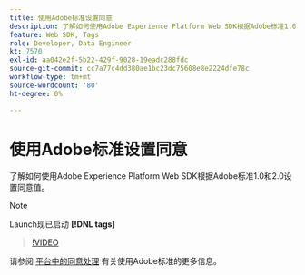 ```yaml
---
title: 使用Adobe标准设置同意
description: 了解如何使用Adobe Experience Platform Web SDK根据Adobe标准1.0和2.0设置同意值。
feature: Web SDK, Tags
role: Developer, Data Engineer
kt: 7570
exl-id: aa042e2f-5b22-429f-9028-19eadc288fdc
source-git-commit: cc7a77c4dd380ae1bc23dc75608e8e2224dfe78c
workflow-type: tm+mt
source-wordcount: '80'
ht-degree: 0%

---
```


# 使用Adobe标准设置同意

了解如何使用Adobe Experience Platform Web SDK根据Adobe标准1.0和2.0设置同意值。

>[!NOTE]
>
> Launch现已启动 **[!DNL tags]**

>[!VIDEO](https://video.tv.adobe.com/v/332694/?quality=12&learn=on)

请参阅 [平台中的同意处理](https://experienceleague.adobe.com/docs/experience-platform/landing/governance-privacy-security/consent/iab/overview.html) 有关使用Adobe标准的更多信息。
